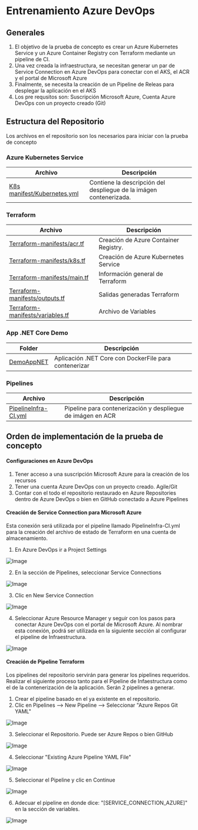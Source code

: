 # Entrenamiento Azure DevOps

## Generales

1. El objetivo de la prueba de concepto es crear un Azure Kubernetes Service y un Azure Container Registry con Terraform mediante un pipeline de CI.
2. Una vez creada la infraestructura, se necesitan generar un par de Service Connection en Azure DevOps para conectar con el AKS, el ACR y el portal de Microsoft Azure
3. Finalmente, se necesita la creación de un Pipeline de Releas para desplegar la aplicación en el AKS
4. Los pre requsitos son: Suscripción Microsoft Azure, Cuenta Azure DevOps con un proyecto creado (Git)

## Estructura del Repositorio

Los archivos en el repositorio son los necesarios para iniciar con la prueba de concepto

### Azure Kubernetes Service

| Archivo  | Descripción |
| ----------------- | ----------------- |
| [K8s manifest/Kubernetes.yml](https://github.com/hevaldes/AzDO/blob/main/K8s%20manifest/Kubernetes.yml)  | Contiene la descripción del despliegue de la imágen contenerizada. |


### Terraform

| Archivo  | Descripción |
| ----------------- | ----------------- |
| [Terraform-manifests/acr.tf](https://github.com/hevaldes/AzDO/blob/main/Terraform-manifests/acr.tf)  | Creación de Azure Container Registry. |
| [Terraform-manifests/k8s.tf](https://github.com/hevaldes/AzDO/blob/main/Terraform-manifests/k8s.tf)  | Creación de Azure Kubernetes Service |
| [Terraform-manifests/main.tf](https://github.com/hevaldes/AzDO/blob/main/Terraform-manifests/main.tf)  | Información general de Terraform |
| [Terraform-manifests/outputs.tf](https://github.com/hevaldes/AzDO/blob/main/Terraform-manifests/outputs.tf)  | Salidas generadas Terraform |
| [Terraform-manifests/variables.tf](https://github.com/hevaldes/AzDO/blob/main/Terraform-manifests/variables.tf)  | Archivo de Variables |

### App .NET Core Demo

| Folder  | Descripción |
| ----------------- | ----------------- |
| [DemoAppNET](https://github.com/hevaldes/AzDO/tree/main/DemoAppNET)  | Aplicación .NET Core con DockerFile para contenerizar |


### Pipelines

| Archivo  | Descripción |
| ----------------- | ----------------- |
| [PipelineInfra-CI.yml](https://github.com/hevaldes/AzDO/blob/main/PipelineApp-CI.yml)  | Pipeline para contenerización y despliegue de imágen en ACR |

## Orden de implementación de la prueba de concepto

#### Configuraciones en Azure DevOps

1. Tener acceso a una suscripción Microsoft Azure para la creación de los recursos
2. Tener una cuenta Azure DevOps con un proyecto creado. Agile/Git
3. Contar con el todo el repositorio restaurado en Azure Repositories dentro de Azure DevOps o bien en GitHub conectado a Azure Pipelines

#### Creación de Service Connection para Microsoft Azure

Esta conexión será utilizada por el pipeline llamado PipelineInfra-CI.yml para la creación del archivo de estado de Terraform en una cuenta de almacenamiento. 

1. En Azure DevOps ir a Project Settings

![Image](https://github.com/hevaldes/AzDO/blob/main/assets/ProjectSettings.PNG "Project Settings")

2. En la sección de Pipelines, seleccionar Service Connections

![Image](https://github.com/hevaldes/AzDO/blob/main/assets/ServiceConnections.PNG "Service Connections")

3. Clic en New Service Connection

![Image](https://github.com/hevaldes/AzDO/blob/main/assets/NewServiceConnection.PNG "New Service Connection")

4. Seleccionar Azure Resource Manager y seguir con los pasos para conectar Azure DevOps con el portal de Microsoft Azure. Al nombrar esta conexión, podrá ser utilizada en la siguiente sección al configurar el pipeline de Infraestructura. 

![Image](https://github.com/hevaldes/AzDO/blob/main/assets/ARM.PNG "Azure Resource Manager")

#### Creación de Pipeline Terraform

Los pipelines del repositorio servirán para generar los pipelines requeridos. Realizar el siguiente proceso tanto para el Pipeline de Infaestructura como el de la contenerización de la aplicación. Serán 2 pipelines a generar. 

1. Crear el  pipeline basado en el ya existente en el repositorio. 
2. Clic en Pipelines --> New Pipeline --> Seleccionar "Azure Repos Git YAML"

![Image](https://github.com/hevaldes/AzDO/blob/main/assets/GitRepo.PNG "Azure Repo - Git")

3. Seleccionar el Repositorio. Puede ser Azure Repos o bien GitHub

![Image](https://github.com/hevaldes/AzDO/blob/main/assets/SelectRepo.PNG "Select Azure Repo")

4. Seleccionar "Existing Azure Pipeline YAML File"

![Image](https://github.com/hevaldes/AzDO/blob/main/assets/ExistingYAML.PNG "Select Existing YAML")

5. Seleccionar el Pipeline y clic en Continue

![Image](https://github.com/hevaldes/AzDO/blob/main/assets/ExistingPipeline.PNG "Existing Pipeline YAML")

6. Adecuar el pipeline en donde dice: "[SERVICE_CONNECTION_AZURE]" en la sección de variables.

![Image](https://github.com/hevaldes/AzDO/blob/main/assets/variables.PNG "Variables")



